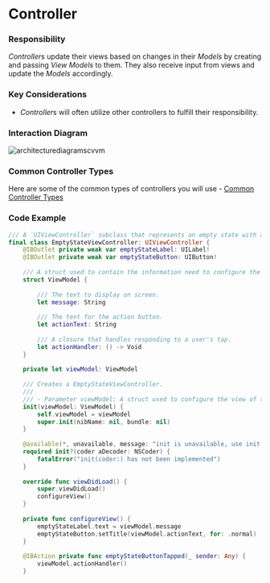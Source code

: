 # Controller
### Responsibility
*Controller*s update their views based on changes in their *Models* by creating and passing *View Models* to them. They also receive input from views and update the *Models* accordingly. 

### Key Considerations
* *Controller*s will often utilize other controllers to fulfill their responsibility.

### Interaction Diagram
![architecturediagramscvvm](https://user-images.githubusercontent.com/16432044/41422678-6d3caaa8-6fc7-11e8-9ee6-bd48d3343711.png)

### Common Controller Types
Here are some of the common types of controllers you will use - [Common Controller Types](https://github.com/Lickability/swift-style-guide/blob/master/CommonControllerTypes.md)

### Code Example

```swift
/// A `UIViewController` subclass that represents an empty state with an action button.
final class EmptyStateViewController: UIViewController {
    @IBOutlet private weak var emptyStateLabel: UILabel!
    @IBOutlet private weak var emptyStateButton: UIButton!
    
    /// A struct used to contain the information need to configure the view of the empty state.
    struct ViewModel {
        
        /// The text to display on screen.
        let message: String
        
        /// The text for the action button.
        let actionText: String
        
        /// A closure that handles responding to a user's tap.
        let actionHandler: () -> Void
    }
    
    private let viewModel: ViewModel
    
    /// Creates a EmptyStateViewController.
    ///
    /// - Parameter viewModel: A struct used to configure the view of the controller.
    init(viewModel: ViewModel) {
        self.viewModel = viewModel
        super.init(nibName: nil, bundle: nil)
    }
    
    @available(*, unavailable, message: "init is unavailable, use init(viewModel:)")
    required init?(coder aDecoder: NSCoder) {
        fatalError("init(coder:) has not been implemented")
    }
    
    override func viewDidLoad() {
        super.viewDidLoad()
        configureView()
    }
    
    private func configureView() {
        emptyStateLabel.text = viewModel.message
        emptyStateButton.setTitle(viewModel.actionText, for: .normal)
    }
    
    @IBAction private func emptyStateButtonTapped(_ sender: Any) {
        viewModel.actionHandler()
    }
```
